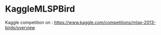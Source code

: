 # KaggleMLSPBird
Kaggle competition on : https://www.kaggle.com/competitions/mlsp-2013-birds/overview
